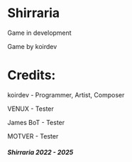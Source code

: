 # Shirraria
Game in development

Game by koirdev

# Credits:

koirdev - Programmer, Artist, Composer

VENUX - Tester

James BoT - Tester

MOTVER - Tester

##### Shirraria 2022 - 2025
